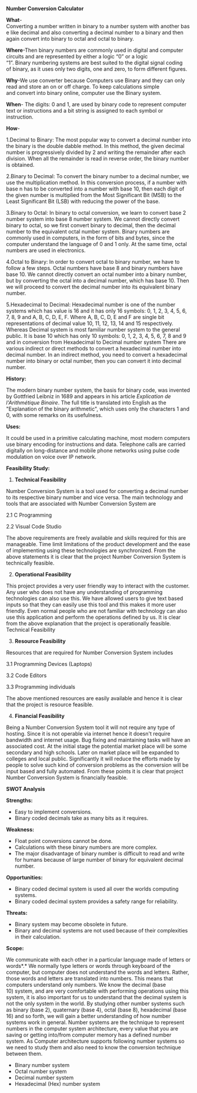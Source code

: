 ﻿**Number Conversion Calculator**

**What**-Converting a number written in binary to a number system with another base like decimal and also converting a decimal number to a binary and then again convert into binary to octal and octal to binary.

**Where**-Then binary numbers are commonly used in digital and computer circuits and are represented by either a logic “0” or a logic “1”. Binary numbering systems are best suited to the digital signal coding of binary, as it uses only two digits, one and zero, to form different figures.

**Why**-We use converter because Computers use Binary and they can only read and store an on or off charge. To keep calculations simple and convert into binary online, computer use the Binary system.

**When**- The digits: 0 and 1, are used by binary code to represent computer text or instructions and a bit string is assigned to each symbol or instruction.

**How**-

1.Decimal to Binary: The most popular way to convert a decimal number into the binary is the double dabble method. In this method, the given decimal number is progressively divided by 2 and writing the remainder after each division. When all the remainder is read in reverse order, the binary number is obtained.

2.Binary to Decimal: To convert the binary number to a decimal number, we use the multiplication method. In this conversion process, if a number with base n has to be converted into a number with base 10, then each digit of the given number is multiplied from the Most Significant Bit (MSB) to the Least Significant Bit (LSB) with reducing the power of the base.

3.Binary to Octal: In binary to octal conversion, we learn to convert base 2 number system into base 8 number system. We cannot directly convert binary to octal, so we first convert binary to decimal, then the decimal number to the equivalent octal number system. Binary numbers are commonly used in computers, in the form of bits and bytes, since the computer understand the language of 0 and 1 only. At the same time, octal numbers are used in electronics.

4.Octal to Binary: In order to convert octal to binary number, we have to follow a few steps. Octal numbers have base 8 and binary numbers have base 10. We cannot directly convert an octal number into a binary number, but by converting the octal into a decimal number, which has base 10. Then we will proceed to convert the decimal number into its equivalent binary number.

5.Hexadecimal to Decimal: Hexadecimal number is one of the number systems which has value is 16 and it has only 16 symbols: 0, 1, 2, 3, 4, 5, 6, 7, 8, 9 and A, B, C, D, E, F. Where A, B, C, D, E and F are single bit representations of decimal value 10, 11, 12, 13, 14 and 15 respectively. Whereas Decimal system is most familiar number system to the general public. It is base 10 which has only 10 symbols: 0, 1, 2, 3, 4, 5, 6, 7, 8 and 9 and in conversion from Hexadecimal to Decimal number system There are various indirect or direct methods to convert a hexadecimal number into decimal number. In an indirect method, you need to convert a hexadecimal number into binary or octal number, then you can convert it into decimal number.

**History:**

The modern binary number system, the basis for binary code, was invented by Gottfried Leibniz in 1689 and appears in his article *Explication de l'Arithmétique Binaire*. The full title is translated into English as the "Explanation of the binary arithmetic", which uses only the characters 1 and 0, with some remarks on its usefulness.

**Uses:**

It could be used in a primitive calculating machine, most modern computers use binary encoding for instructions and data. Telephone calls are carried digitally on long-distance and mobile phone networks using pulse code modulation on voice over IP network.

**Feasibility Study:**

1. **Technical Feasibility**

Number Conversion System is a tool used for converting a decimal number to its respective binary number and vice versa. The main technology and tools that are associated with Number Conversion System are

2.1 C Programming



2.2 Visual Code Studio

The above requirements are freely available and skills required for this are manageable. Time limit limitations of the product development and the ease of implementing using these technologies are synchronized. From the above statements it is clear that the project Number Conversion System is technically feasible.

2. **Operational Feasibility**

This project provides a very user friendly way to interact with the customer. Any user who does not have any understanding of programming technologies can also use this. We have allowed users to give text based inputs so that they can easily use this tool and this makes it more user friendly. Even normal people who are not familiar with technology can also use this application and perform the operations defined by us. It is clear from the above explanation that the project is operationally feasible. Technical Feasibility

3. **Resource Feasibility**

Resources that are required for Number Conversion System includes

3.1 Programming Devices (Laptops)

3.2 Code Editors	

3.3 Programming individuals

The above mentioned resources are easily available and hence it is clear that the project is resource feasible.

4. **Financial Feasibility**

Being a Number Conversion System tool it will not require any type of hosting. Since it is not operable via internet hence it doesn't require bandwidth and internet usage. Bug fixing and maintaining tasks will have an associated cost. At the initial stage the potential market place will be some secondary and high schools. Later on market place will be expanded to colleges and local public. Significantly it will reduce the efforts made by people to solve such kind of conversion problems as the conversion will be input based and fully automated. From these points it is clear that project Number Conversion System is financially feasible.

**SWOT Analysis**

**Strengths:**

- Easy to implement conversions.
- Binary coded decimals take as many bits as it requires.

**Weakness:**

- Float point conversions cannot be done.
- Calculations with these binary numbers are more complex.
- The major disadvantage of binary number is difficult to read and write for humans because of large number of binary for equivalent decimal number.

**Opportunities:**

- Binary coded decimal system is used all over the worlds computing systems.
- Binary coded decimal system provides a safety range for reliability.

**Threats:**

- Binary system may become obsolete in future.
- Binary and decimal systems are not used because of their complexities in their calculation.

**Scope:**

We communicate with each other in a particular language made of letters or words*.* We normally type letters or words through keyboard of the computer, but computer does not understand the words and letters. Rather, those words and letters are translated into numbers. This means that computers understand only numbers. We know the decimal (base 10) system, and are very comfortable with performing operations using this system, it is also important for us to understand that the decimal system is not the only system in the world. By studying other number systems such as binary (base 2), quaternary (base 4), octal (base 8), hexadecimal (base 16) and so forth, we will gain a better understanding of how number systems work in general. Number systems are the technique to represent numbers in the computer system architecture, every value that you are saving or getting into/from computer memory has a defined number system. As Computer architecture supports following number systems so we need to study them and also need to know the conversion technique between them.

- Binary number system
- Octal number system
- Decimal number system
- Hexadecimal (Hex) number system


